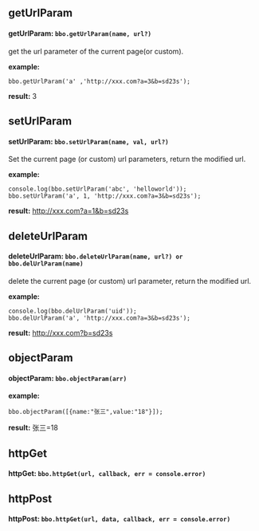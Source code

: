 ## getUrlParam
#### getUrlParam:  `bbo.getUrlParam(name, url?)`
get the url parameter of the current page(or custom).

**example:** 
```
bbo.getUrlParam('a' ,'http://xxx.com?a=3&b=sd23s');
```
**result:** 3


## setUrlParam 
#### setUrlParam:  `bbo.setUrlParam(name, val, url?)`
Set the current page (or custom) url parameters, return the modified url.

**example:** 
```
console.log(bbo.setUrlParam('abc', 'helloworld')); 
bbo.setUrlParam('a', 1, 'http://xxx.com?a=3&b=sd23s');
```
**result:**  http://xxx.com?a=1&b=sd23s


## deleteUrlParam
#### deleteUrlParam:  `bbo.deleteUrlParam(name, url?) or bbo.delUrlParam(name)`
delete the current page (or custom) url parameter, return the modified url.

**example:** 
```
console.log(bbo.delUrlParam('uid')); 
bbo.delUrlParam('a', 'http://xxx.com?a=3&b=sd23s');
```
**result:**  http://xxx.com?b=sd23s


## objectParam
#### objectParam:  `bbo.objectParam(arr)`

**example:** 
```
bbo.objectParam([{name:"张三",value:"18"}]);
```
**result:**  张三=18


## httpGet
#### httpGet:  `bbo.httpGet(url, callback, err = console.error)`




## httpPost
#### httpPost:  `bbo.httpGet(url, data, callback, err = console.error)`
